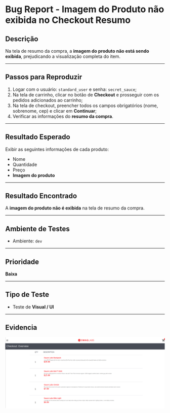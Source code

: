 # Bug Report - Imagem do Produto não exibida no Checkout Resumo

## Descrição
Na tela de resumo da compra, a **imagem do produto não está sendo exibida**, prejudicando a visualização completa do item.

---

## Passos para Reproduzir

1. Logar com o usuário: `standard_user` e senha: `secret_sauce`;
2. Na tela de carrinho, clicar no botão de **Checkout** e prosseguir com os pedidos adicionados ao carrinho;
3. Na tela de checkout, preencher todos os campos obrigatórios (nome, sobrenome, cep) e clicar em **Continuar**;
4. Verificar as informações do **resumo da compra**.

---

## Resultado Esperado
Exibir as seguintes informações de cada produto:
- Nome  
- Quantidade  
- Preço  
- **Imagem do produto**

---

## Resultado Encontrado
A **imagem do produto não é exibida** na tela de resumo da compra.

---

## Ambiente de Testes
- Ambiente: `dev`

---

## Prioridade
**Baixa**

---

## Tipo de Teste
- Teste de **Visual / UI**

---

## Evidencia
![Evidência do Bug](../evidencias-bug-report/evidencia-imagem-nao-exibida-checkout-resumo.png)
